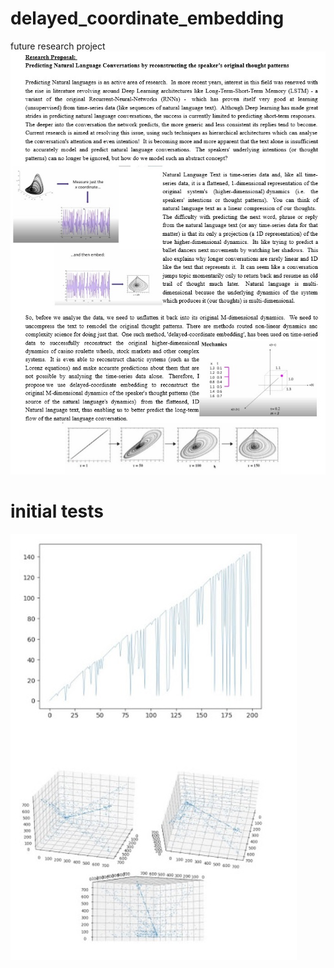 # delayed_coordinate_embedding
future research project
![](https://raw.githubusercontent.com/mohammedterry/delayed_coordinate_embedding/master/research.jpg)

# initial tests
![](https://raw.githubusercontent.com/mohammedterry/delayed_coordinate_embedding/master/delayed_coordinate_embeddings.jpg)
